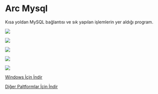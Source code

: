 # Arc Mysql
Kısa yoldan MySQL bağlantısı ve sık yapılan işlemlerin yer aldığı program.

![](https://1.bp.blogspot.com/-r3jVP4mJ5Hc/XSm4LHG5FgI/AAAAAAAAAAU/v45j4ty02koCDcVQ2E5ZT6bS6YdR1iMwQCLcBGAs/s1600/Screenshot%2B%252815%2529.png)

![](https://1.bp.blogspot.com/-_K6XljZxEU8/XSm4LM7WdiI/AAAAAAAAAAM/RrDtvNBoEgYFZMieQsQqIqYiHaHoK9VCgCLcBGAs/s1600/Screenshot%2B%252814%2529.png)

![](https://1.bp.blogspot.com/-nmNGQStvBoI/XSm4LAKul6I/AAAAAAAAAAQ/-enu66H4E5sM13kdf1wqANvEkgHLKZHEwCLcBGAs/s1600/Screenshot%2B%252816%2529.png)

![](https://1.bp.blogspot.com/-wghAfCdGauQ/XSm4MFktixI/AAAAAAAAAAg/wGU0v37IZ3wsgc87n6i9Ifd_AJ0GsTqAwCLcBGAs/s1600/Screenshot%2B%252819%2529.png)

![](https://1.bp.blogspot.com/-6WNL96hSM3o/XSm4Lz-YAmI/AAAAAAAAAAY/V6zNpdhlSb4DCYwPmruK7_2S5M2cn9A_wCLcBGAs/s1600/Screenshot%2B%252817%2529.png)


[Windows İçin İndir](https://drive.google.com/open?id=1iibngplCbblahWyRrtHWngGiYQejx0db)

[Diğer Paltformlar İçin İndir](https://drive.google.com/open?id=1sIIbwcXG_W7sCik2LfmOtzohif3_pWbb)
